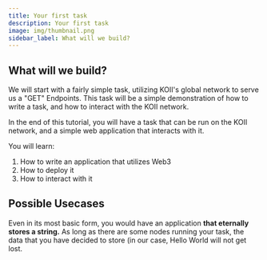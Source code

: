 ```yaml
---
title: Your first task
description: Your first task
image: img/thumbnail.png
sidebar_label: What will we build?
---
```


## What will we build?

We will start with a fairly simple task, utilizing KOII's global network to serve us a "GET" Endpoints. This task will be a simple demonstration of how to write a task, and how to interact with the KOII network.

In the end of this tutorial, you will have a task that can be run on the KOII network, and a simple web application that interacts with it.

You will learn:

1. How to write an application that utilizes Web3
2. How to deploy it
3. How to interact with it

## Possible Usecases

Even in its most basic form, you would have an application **that eternally stores a string.** As long as there are some nodes running your task, the data that you have decided to store (in our case, Hello World will not get lost.
